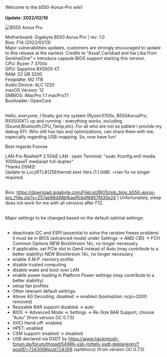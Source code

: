 Welcome to the b550-Aorus-Pro wiki!<br><br>
**Update: 2022/02/16**

![B550 Aorus Pro](https://royjonesmusic.publicvm.com/opencore/B550.png)


Motherboard: Gigabyte B550 Aorus Pro | rev. 1.0 <br>
Bios: F14 (2022/01/13)<br>
Major vulnerabilities updates, customers are strongly encouraged to update to this release at the earliest.
Credits to "Assaf Carlsbad and Itai Liba from SentinelOne"
• Introduce capsule BIOS support starting this version.
<br>
CPU: Ryzen 7 3700x<br>
GPU: Sapphire RX5500 XT<br>
RAM: 32 GB 3200<br>
Festplatte: M2 1TB<br>
Audio Device: ALC 1220<br>
macOS Version: 12<br>
SMBIOS: iMacPro 1.1 macPro7.1<br>
Bootloader: OpenCore<br><br>

Hello, everyone, I finally got my system (Ryzen3700x, B550AorusPro, RX5500XT) up and running - everything works, including (Sound,Bluetooth,CPU_Temp,etc). For all who are not so patient I provide my debug-EFI. Who still has tips and optimizations, can share them with me, especially regarding USB-mapping. So, now have fun!

Best regards Fooose
​

LAN-Fix-Realtek® 2.5GbE LAN : open Terminal: "sudo ifconfig en0 media 1000baseT mediaopt full-duplex"<br>
Thanks DSM2!<br>
Update to LucyRTL8125Ethernet.kext Vers.(1.1.0d8) -->lan fix no longer required.<br><br>



Bios: https://download.gigabyte.com/FileList/BIOS/mb_bios_b550-aorus-pro_f14e.zip?v=257ab98d48bfbaeffcbdf6857f430e24 | Unfortunately, sleep does not work for me with all versions after F12.<br><br>

Major settings to be changed based on the default optimal settings:<br><br>
* deactivate I2C and ESPI (essential to solve the random freeze problem) it must be in BIOS (advanced mode) under Settings -> AMD CBS -> FCH Common Options NEW BiosVersion 14c, no longer necessary
* if applicable, set PCIe slot to Gen4 instead of Auto (may contribute to a better stability) NEW BiosVersion 14c, no longer necessary
* enable X.M.P. memory profile
* disable trusted computing
* disable wake and boot over LAN
* enable power loading in Platform Power settings (may contribute to a better stability)
* setup fan profiles
* Other relevant default settings:
* Above 4G Decoding: disabled → enabled (bootoption: ncpi=2000 removed)
* Resizable BAR support disabled → auto
* BIOS → Advanced Mode → Settings → Re-Size BAR Support, choose “Auto” (from version OC 0.7.5)
* XHCI Hand-off: enabled
* HPET: enabled
* CSM support: enabled → disabled
* USB declared via DSDT by https://www.hackintosh-forum.de/forum/thread/54986-usb-mittels-ssdt-deklarieren/?postID=724306#post724306 (apfelnico) (from version OC 0.7.5)
